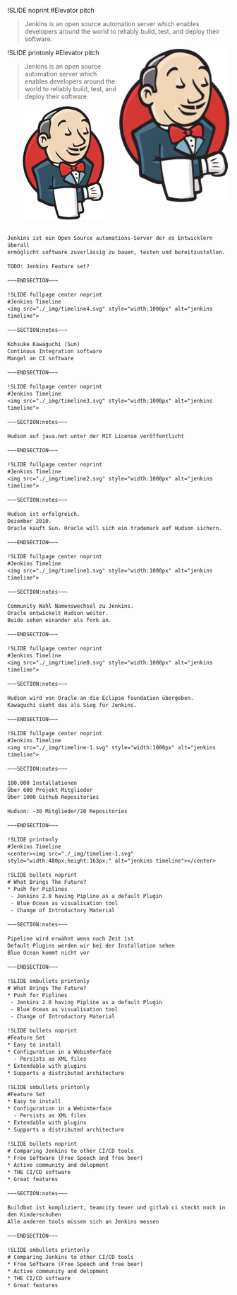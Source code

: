 !SLIDE noprint
#Elevator pitch
> Jenkins is an open source automation server which enables developers around
> the world to reliably build, test, and deploy their software.

<img src="./_img/jenkins.png" style="width:250px" alt="jenkins" align="right"/>

!SLIDE printonly
#Elevator pitch
> Jenkins is an open source automation server which enables developers around
> the world to reliably build, test, and deploy their software.

<center><img src="./_img/jenkins.png" style="width:185px;height:256px" alt="jenkins" /></center>

~~~SECTION:notes~~~

Jenkins ist ein Open Source automations-Server der es Entwicklern überall
ermöglicht software zuverlässig zu bauen, testen und bereitzustellen.

TODO: Jenkins Feature set?

~~~ENDSECTION~~~

!SLIDE fullpage center noprint
#Jenkins Timeline
<img src="./_img/timeline4.svg" style="width:1000px" alt="jenkins timeline">

~~~SECTION:notes~~~

Kohsuke Kawaguchi (Sun)  
Continous Integration software
Mangel an CI software 

~~~ENDSECTION~~~

!SLIDE fullpage center noprint
#Jenkins Timeline
<img src="./_img/timeline3.svg" style="width:1000px" alt="jenkins timeline">

~~~SECTION:notes~~~

Hudson auf java.net unter der MIT License veröffentlicht

~~~ENDSECTION~~~

!SLIDE fullpage center noprint
#Jenkins Timeline
<img src="./_img/timeline2.svg" style="width:1000px" alt="jenkins timeline">

~~~SECTION:notes~~~

Hudson ist erfolgreich.  
Dezember 2010.  
Oracle kauft Sun. Oracle will sich ein trademark auf Hudson sichern.  

~~~ENDSECTION~~~

!SLIDE fullpage center noprint
#Jenkins Timeline
<img src="./_img/timeline1.svg" style="width:1000px" alt="jenkins timeline">

~~~SECTION:notes~~~

Community Wahl Namenswechsel zu Jenkins.  
Oracle entwickelt Hudson weiter.  
Beide sehen einander als fork an.

~~~ENDSECTION~~~

!SLIDE fullpage center noprint
#Jenkins Timeline
<img src="./_img/timeline0.svg" style="width:1000px" alt="jenkins timeline">

~~~SECTION:notes~~~

Hudson wird von Oracle an die Eclipse foundation übergeben.  
Kawaguchi sieht das als Sieg für Jenkins.

~~~ENDSECTION~~~

!SLIDE fullpage center noprint
#Jenkins Timeline
<img src="./_img/timeline-1.svg" style="width:1000px" alt="jenkins timeline">

~~~SECTION:notes~~~

100.000 Installationen  
Über 600 Projekt Mitglieder  
Über 1000 Github Repositories  

Hudson: ~30 Mitglieder/20 Repositories

~~~ENDSECTION~~~

!SLIDE printonly
#Jenkins Timeline
<center><img src="./_img/timeline-1.svg" style="width:480px;height:163px;" alt="jenkins timeline"></center>

!SLIDE bullets noprint
# What Brings The Future?
* Push for Piplines
 - Jenkins 2.0 having Pipline as a default Plugin
 - Blue Ocean as visualisation tool
 - Change of Introductory Material

~~~SECTION:notes~~~

Pipeline wird erwähnt wenn noch Zeit ist
Default Plugins werden wir bei der Installation sehen
Blue Ocean kommt nicht vor

~~~ENDSECTION~~~

!SLIDE smbullets printonly
# What Brings The Future?
* Push for Piplines
 - Jenkins 2.0 having Pipline as a default Plugin
 - Blue Ocean as visualisation tool
 - Change of Introductory Material

!SLIDE bullets noprint
#Feature Set
* Easy to install
* Configuration in a Webinterface
  - Persists as XML files
* Extendable with plugins
* Supports a distributed architecture

!SLIDE smbullets printonly
#Feature Set
* Easy to install
* Configuration in a Webinterface
  - Persists as XML files
* Extendable with plugins
* Supports a distributed architecture

!SLIDE bullets noprint
# Comparing Jenkins to other CI/CD tools
* Free Software (Free Speech and free beer)
* Active community and delopment
* THE CI/CD software
* Great features

~~~SECTION:notes~~~

Buildbot ist kompliziert, teamcity teuer und gitlab ci steckt noch in den Kinderschuhen
Alle anderen tools müssen sich an Jenkins messen

~~~ENDSECTION~~~

!SLIDE smbullets printonly
# Comparing Jenkins to other CI/CD tools
* Free Software (Free Speech and free beer)
* Active community and delopment
* THE CI/CD software
* Great features

